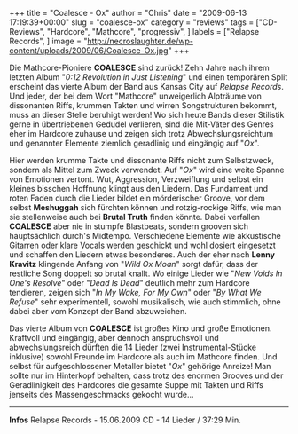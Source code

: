 +++
title = "Coalesce - Ox"
author = "Chris"
date = "2009-06-13 17:19:39+00:00"
slug = "coalesce-ox"
category = "reviews"
tags = ["CD-Reviews", "Hardcore", "Mathcore", "progressiv", ]
labels = ["Relapse Records", ]
image = "http://necroslaughter.de/wp-content/uploads/2009/06/Coalesce-Ox.jpg"
+++

Die Mathcore-Pioniere **COALESCE** sind zurück! Zehn Jahre nach ihrem letzten Album "_0:12 Revolution in Just Listening_" und einen temporären Split erscheint das vierte Album der Band aus Kansas City auf _Relapse Records_. Und jeder, der bei dem Wort "Mathcore" unweigerlich Alpträume von dissonanten Riffs, krummen Takten und wirren Songstrukturen bekommt, muss an dieser Stelle beruhigt werden! Wo sich heute Bands dieser Stilistik gerne in übertriebenen Gedudel verlieren, sind die Mit-Väter des Genres eher im Hardcore zuhause und zeigen sich trotz Abwechslungsreichtum und genannter Elemente ziemlich geradlinig und eingängig auf "_Ox_".

Hier werden krumme Takte und dissonante Riffs nicht zum Selbstzweck, sondern als Mittel zum Zweck verwendet. Auf "_Ox_" wird eine weite Spanne von Emotionen vertont. Wut, Aggression, Verzweiflung und selbst ein kleines bisschen Hoffnung klingt aus den Liedern. Das Fundament und roten Faden durch die Lieder bildet ein mörderischer Groove, vor dem selbst **Meshuggah** sich fürchten können und rotzig-rockige Riffs, wie man sie stellenweise auch bei **Brutal Truth** finden könnte. Dabei verfallen **COALESCE** aber nie in stumpfe Blastbeats, sondern grooven sich hauptsächlich durch's Midtempo.
Verschiedene Elemente wie akkustische Gitarren oder klare Vocals werden geschickt und wohl dosiert eingesetzt und schaffen den Liedern etwas besonderes. Auch der eher nach **Lenny Kravitz** klingende Anfang von "_Wild Ox Moan_" sorgt dafür, dass der restliche Song doppelt so brutal knallt. Wo einige Lieder wie "_New Voids In One's Resolve_" oder "_Dead Is Dead_" deutlich mehr zum Hardcore tendieren, zeigen sich "_In My Wake, For My Own_" oder "_By What We Refuse_" sehr experimentell, sowohl musikalisch, wie auch stimmlich, ohne dabei aber vom Konzept der Band abzuweichen.

Das vierte Album von **COALESCE** ist großes Kino und große Emotionen. Kraftvoll und eingängig, aber dennoch anspruchsvoll und abwechslungsreich dürften die 14 Lieder (zwei Instrumental-Stücke inklusive) sowohl Freunde im Hardcore als auch im Mathcore finden. Und selbst für aufgeschlossener Metaller bietet "_Ox_" gehörige Anreize! Man sollte nur im Hinterkopf behalten, dass trotz des enormen Grooves und der Geradlinigkeit des Hardcores die gesamte Suppe mit Takten und Riffs jenseits des Massengeschmacks gekocht wurde...





---
**Infos**
Relapse Records - 15.06.2009
CD - 14 Lieder / 37:29 Min.
